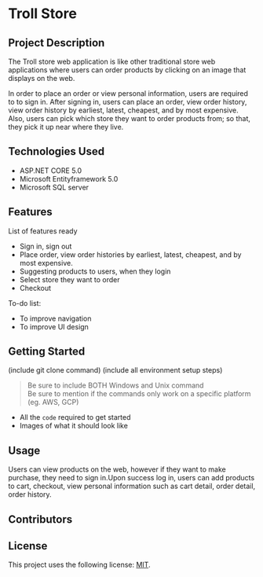 
# Troll Store

## Project Description

The Troll store web application is like other traditional store web applications where users can order products by clicking on an image that displays on the web.

In order to place an order or view personal information, users are required to to sign in. After signing in, users can place an order, view order history, view order history by earliest, latest, cheapest, and by most expensive. Also, users can pick which store they want to order products from; so that, they pick it up near where they live. 


## Technologies Used

* ASP.NET CORE 5.0
* Microsoft Entityframework 5.0
* Microsoft SQL server

## Features

List of features ready 
* Sign in, sign out
* Place order, view order histories by earliest, latest, cheapest, and by most expensive.
* Suggesting products to users, when they login 
* Select store they want to order
* Checkout 

To-do list:
* To improve navigation
* To improve UI design

## Getting Started
   
(include git clone command)
(include all environment setup steps)

> Be sure to include BOTH Windows and Unix command  
> Be sure to mention if the commands only work on a specific platform (eg. AWS, GCP)

- All the `code` required to get started
- Images of what it should look like

## Usage

Users can view products on the web, however if they want to make purchase, they need to sign in.Upon success log in, users can add products to cart, checkout, view personal information such as cart detail, order detail, order history.

## Contributors



## License

This project uses the following license: [MIT](<https://github.com/git/git-scm.com/blob/master/MIT-LICENSE.txt>).

